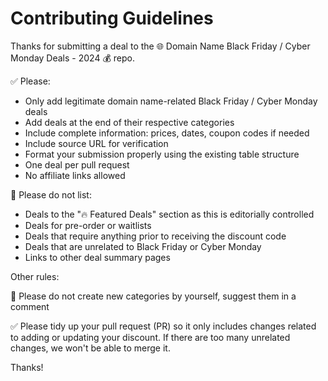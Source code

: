 # Contributing Guidelines

Thanks for submitting a deal to the 🌐 Domain Name Black Friday / Cyber Monday Deals - 2024 💰 repo.

✅ Please:
- Only add legitimate domain name-related Black Friday / Cyber Monday deals
- Add deals at the end of their respective categories
- Include complete information: prices, dates, coupon codes if needed
- Include source URL for verification
- Format your submission properly using the existing table structure
- One deal per pull request
- No affiliate links allowed

🚫 Please do not list:
- Deals to the "🔥 Featured Deals" section as this is editorially controlled
- Deals for pre-order or waitlists
- Deals that require anything prior to receiving the discount code
- Deals that are unrelated to Black Friday or Cyber Monday
- Links to other deal summary pages

Other rules:

🚫 Please do not create new categories by yourself, suggest them in a comment

✅ Please tidy up your pull request (PR) so it only includes changes related to adding or updating your discount. If there are too many unrelated changes, we won't be able to merge it. 

Thanks!
